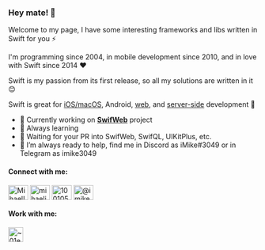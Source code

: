 ### Hey mate! 👋

Welcome to my page, I have some interesting frameworks and libs written in Swift for you ⚡️

I'm programming since 2004, in mobile development since 2010, and in love with Swift since 2014 ❤️

Swift is my passion from its first release, so all my solutions are written in it 😊

Swift is great for [iOS/macOS](https://github.com/MihaelIsaev/UIKitPlus), Android, [web](https://github.com/swifweb/), and [server-side](https://github.com/vapor/) development 💪

- 🔭 Currently working on [**SwifWeb**](https://github.com/swifweb/) project
- 📖 Always learning
- 🤝 Waiting for your PR into SwifWeb, SwifQL, UIKitPlus, etc.
- 💬 I’m always ready to help, find me in Discord as iMike#3049 or in Telegram as imike3049

<h4 align="left">Connect with me:</h4>
<p align="left">
<a href="https://twitter.com/MihaelIsaev" target="blank"><img align="center" src="https://raw.githubusercontent.com/rahuldkjain/github-profile-readme-generator/master/src/images/icons/Social/twitter.svg" alt="MihaelIsaev" height="30" width="40" /></a>
<a href="https://linkedin.com/in/mihaelisaev" target="blank"><img align="center" src="https://raw.githubusercontent.com/rahuldkjain/github-profile-readme-generator/master/src/images/icons/Social/linked-in-alt.svg" alt="mihaelisaev" height="30" width="40" /></a>
<a href="https://stackoverflow.com/users/1001057/imike" target="blank"><img align="center" src="https://raw.githubusercontent.com/rahuldkjain/github-profile-readme-generator/master/src/images/icons/Social/stack-overflow.svg" alt="1001057" height="30" width="40" /></a>
<a href="https://medium.com/@imike" target="blank"><img align="center" src="https://raw.githubusercontent.com/rahuldkjain/github-profile-readme-generator/master/src/images/icons/Social/medium.svg" alt="@imike" height="30" width="40" /></a>
</p>

<h4 align="left">Work with me:</h4>

<a href="http://upwork.com/freelancers/~01e0f70e7b012fe926" target="blank"><img align="center" src="https://user-images.githubusercontent.com/1272610/208245596-24ed1a08-26ea-47bb-a934-913587f53ae1.png" alt="~01e0f70e7b012fe926" height="30" /></a>
